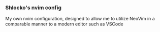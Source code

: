 ### Shlocko's nvim config

My own nvim configuration, designed to allow me to utilize NeoVim in a comparable manner to a modern editor such as VSCode
